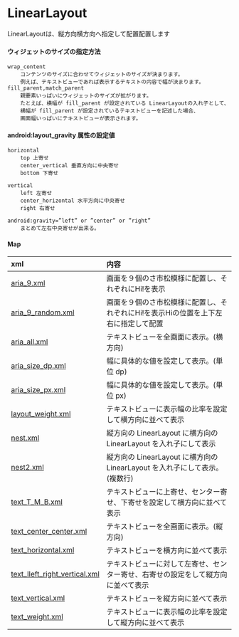 # LinearLayout

LinearLayoutは、縦方向横方向へ指定して配置配置します


#### ウィジェットのサイズの指定方法
	wrap_content 
		コンテンツのサイズに合わせてウィジェットのサイズが決まります。
		例えば、テキストビューであれば表示するテキストの内容で幅が決まります。
	fill_parent,match_parent 
		親要素いっぱいにウィジェットのサイズが拡がります。
		たとえば、横幅が fill_parent が設定されている LinearLayoutの入れ子として、
		横幅が fill_parent が設定されているテキストビューを記述した場合、
		画面幅いっぱいにテキストビューが表示されます。


#### android:layout_gravity 属性の設定値

	horizontal 
		top 上寄せ
		center_vertical 垂直方向に中央寄せ
		bottom 下寄せ

	vertical 
		left 左寄せ
		center_horizontal 水平方向に中央寄せ
		right 右寄せ

	android:gravity=”left” or ”center” or ”right”
		まとめて左右中央寄せが出来る。
	
	
#### Map

|xml|内容|
|:--|:--|
|[aria_9.xml](https://github.com/mocimoci/AndridTmp/blob/master/Layout/Linear/aria_9.xml%20)|画面を９個のさ市松模様に配置し、それぞれにHi!を表示|
|[aria_9_random.xml](https://github.com/mocimoci/AndridTmp/blob/master/Layout/Linear/aria_9_random.xml%20)|画面を９個のさ市松模様に配置し、それぞれにHi!を表示Hiの位置を上下左右に指定して配置|
|[aria_all.xml](https://github.com/mocimoci/AndridTmp/blob/master/Layout/Linear/aria_all.xml%20)|テキストビューを全画面に表示。(横方向)|
|[aria_size_dp.xml](https://github.com/mocimoci/AndridTmp/blob/master/Layout/Linear/aria_size_dp.xml%20)|幅に具体的な値を設定して表示。(単位 dp)|
|[aria_size_px.xml](https://github.com/mocimoci/AndridTmp/blob/master/Layout/Linear/aria_size_px.xml%20)|幅に具体的な値を設定して表示。(単位 px)|
|[layout_weight.xml](https://github.com/mocimoci/AndridTmp/blob/master/Layout/Linear/layout_weight.xml%20)|テキストビューに表示幅の比率を設定して横方向に並べて表示|
|[nest.xml](https://github.com/mocimoci/AndridTmp/blob/master/Layout/Linear/nest.xml%20)|縦方向の LinearLayout に横方向の LinearLayout を入れ子にして表示|
|[nest2.xml](https://github.com/mocimoci/AndridTmp/blob/master/Layout/Linear/nest2.xml%20)|縦方向の LinearLayout に横方向の LinearLayout を入れ子にして表示。(複数行)|
|[text_T_M_B.xml](https://github.com/mocimoci/AndridTmp/blob/master/Layout/Linear/text_T_M_B.xml%20)|テキストビューに上寄せ、センター寄せ、下寄せを設定して横方向に並べて表示|
|[text_center_center.xml](https://github.com/mocimoci/AndridTmp/blob/master/Layout/Linear/text_center_center.xml%20)|テキストビューを全画面に表示。(縦方向)|
|[text_horizontal.xml](https://github.com/mocimoci/AndridTmp/blob/master/Layout/Linear/text_horizontal.xml%20)|テキストビューを横方向に並べて表示|
|[text_lleft_right_vertical.xml](https://github.com/mocimoci/AndridTmp/blob/master/Layout/Linear/text_lleft_right_vertical.xml%20)|テキストビューに対して左寄せ、センター寄せ、右寄せの設定をして縦方向に並べて表示|
|[text_vertical.xml](text_vertical.xml%20)|テキストビューを縦方向に並べて表示|
|[text_weight.xml](https://github.com/mocimoci/AndridTmp/blob/master/Layout/Linear/text_weight.xml%20)|テキストビューに表示幅の比率を設定して縦方向に並べて表示|
